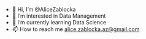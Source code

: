 - 👋 Hi, I’m @AliceZablocka
- 👀 I’m interested in Data Management
- 🌱 I’m currently learning Data Science
- 📫 How to reach me alice.zablocka.az@gmail.com

<!---
AliceZablocka/AliceZablocka is a ✨ special ✨ repository because its `README.md` (this file) appears on your GitHub profile.
You can click the Preview link to take a look at your changes.
--->
